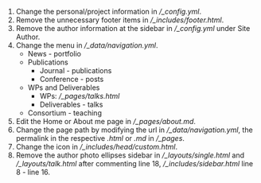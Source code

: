 1. Change the personal/project information in */_config.yml*.
2. Remove the unnecessary footer items in */_includes/footer.html*.
3. Remove the author information at the sidebar in */_config.yml* under Site Author.
4. Change the menu in */_data/navigation.yml*.
	- News - portfolio
	- Publications
		- Journal - publications
		- Conference - posts
	- WPs and Deliverables 
		- WPs: */_pages/talks.html*
		- Deliverables - talks
	- Consortium - teaching
5. Edit the Home or About me page in */_pages/about.md*.
6. Change the page path by modifying the url in */_data/navigation.yml*, the permalink in the respective *.html* or *.md* in */_pages*.
7. Change the icon in */_includes/head/custom.html*.
8. Remove the author photo ellipses sidebar in */_layouts/single.html* and */_layouts/talk.html* after commenting line 18, */_includes/sidebar.html* line 8 - line 16.